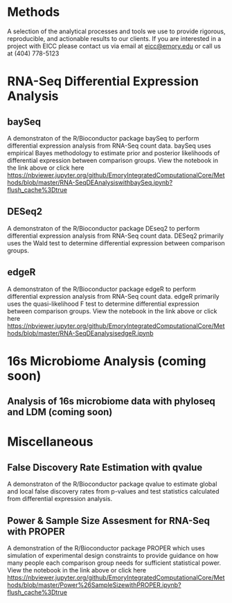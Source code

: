 # Methods
A selection of the analytical processes and tools we use to provide rigorous, reproducible, and actionable results to our clients. If you are interested in a project with EICC please contact us via email at eicc@emory.edu or call us at (404) 778-5123

# RNA-Seq Differential Expression Analysis

## baySeq
A demonstraton of the R/Bioconductor package baySeq to perform differential expression analysis from RNA-Seq count data. baySeq uses empirical Bayes methodology to estimate prior and posterior likelihoods of differential expression between comparison groups. View the notebook in the link above or click here https://nbviewer.jupyter.org/github/EmoryIntegratedComputationalCore/Methods/blob/master/RNA-SeqDEAnalysiswithbaySeq.ipynb?flush_cache%3Dtrue

## DESeq2
A demonstraton of the R/Bioconductor package DEseq2 to perform differential expression analysis from RNA-Seq count data. DESeq2 primarily uses the Wald test to determine differential expression between comparison groups.

## edgeR
A demonstraton of the R/Bioconductor package edgeR to perform differential expression analysis from RNA-Seq count data. edgeR primarily uses the quasi-likelihood F test to determine differential expression between comparison groups. View the notebook in the link above or click here https://nbviewer.jupyter.org/github/EmoryIntegratedComputationalCore/Methods/blob/master/RNA-SeqDEanalysisedgeR.ipynb

# 16s Microbiome Analysis (coming soon)

## Analysis of 16s microbiome data with phyloseq and LDM (coming soon)


# Miscellaneous

## False Discovery Rate Estimation with qvalue
A demonstraton of the R/Bioconductor package qvalue to estimate global and local false discovery rates from p-values and test statistics calculated from  differential expression analysis.

## Power & Sample Size Assesment for RNA-Seq with PROPER
A demonstration of the R/Bioconductor package PROPER which uses simulation of experimental design constraints to provide guidance on how many people each comparison group needs for sufficient statistical power. View the notebook in the link above or click here https://nbviewer.jupyter.org/github/EmoryIntegratedComputationalCore/Methods/blob/master/Power%26SampleSizewithPROPER.ipynb?flush_cache%3Dtrue
